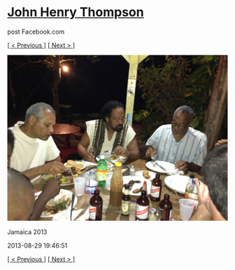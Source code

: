 # [John Henry Thompson](../README.md)
post Facebook.com

[[ < Previous ]](2013-08-29-25.md) [[ Next > ]](2013-08-29-27.md)

[![](../media/2013-08-29/Jamaica-2037.jpg)](../README.md)

Jamaica 2013

2013-08-29 19:46:51

[[ < Previous ]](2013-08-29-25.md) [[ Next > ]](2013-08-29-27.md)